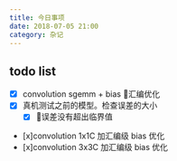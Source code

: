 ```yaml
---
title: 今日事项
date: 2018-07-05 21:00
category: 杂记
---
```


## todo list

- [x] convolution sgemm + bias 汇编优化
- [x] 真机测试之前的模型。检查误差的大小
  - [x] 误差没有超出临界值
- [x]convolution 1x1C 加汇编级 bias 优化
- [x]convolution 3x3C 加汇编级 bias 优化